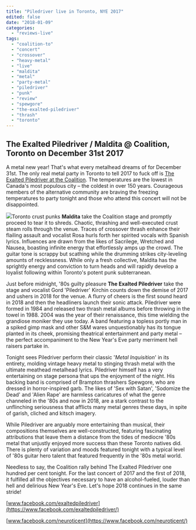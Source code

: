 ```yaml
---
title: "Piledriver live in Toronto, NYE 2017"
edited: false
date: "2018-01-09"
categories:
  - "reviews-live"
tags:
  - "coalition-to"
  - "concert"
  - "crossover"
  - "heavy-metal"
  - "live"
  - "maldita"
  - "metal"
  - "party-metal"
  - "piledriver"
  - "punk"
  - "review"
  - "spewgore"
  - "the-exalted-piledriver"
  - "thrash"
  - "toronto"
---
```


## The Exalted Piledriver / Maldita @ Coalition, Toronto on December 31st 2017

A metal new year! That's what every metalhead dreams of for December 31st. The only real metal party in Toronto to tell 2017 to fuck off is [The Exalted Piledriver at the Coalition](https://www.facebook.com/events/509643469422230/). The temperatures are the lowest in Canada's most populous city – the coldest in over 150 years. Courageous members of the alternative community are braving the freezing temperatures to party tonight and those who attend this concert will not be disappointed.

![](https://hellbound.ca/wp-content/uploads/2018/01/Piledriver-live-NYE-2017-222x300.jpg)Toronto crust punks **Maldita** take the Coalition stage and promptly proceed to tear it to shreds. Chaotic, thrashing and well-executed crust steam rolls through the venue. Traces of crossover thrash enhance their flailing assault and vocalist Rosa hurls forth her spirited vocals with Spanish lyrics. Influences are drawn from the likes of Sacrilege, Wretched and Nausea, boasting infinite energy that effortlessly amps up the crowd. The guitar tone is scrappy but scathing while the drumming strikes city-leveling amounts of recklessness. While only a fresh collective, Maldita has the sprightly energy and conviction to turn heads and will rapidly develop a loyalist following within Toronto's potent punk subterranean.

Just before midnight, '80s guilty pleasure **The Exalted Piledriver** take the stage and vocalist Gord 'Piledriver' Kirchin counts down the demise of 2017 and ushers in 2018 for the venue. A flurry of cheers is the first sound heard in 2018 and then the headliners launch their sonic attack. Piledriver were formed in 1984 and released two thrash metal albums before throwing in the towel in 1988. 2004 was the year of their renaissance, this time wielding the grandiose moniker they use today. A band featuring a topless portly man in a spiked gimp mask and other S&M wares unquestionably has its tongue planted in its cheek, promising theatrical entertainment and party metal – the perfect accompaniment to the New Year's Eve party merriment hell raisers partake in.

Tonight sees Piledriver perform their classic '_Metal Inquisition_' in its entirety, molding vintage heavy metal to stinging thrash metal with the ultimate meathead metalhead lyrics. Piledriver himself has a very entertaining on stage persona that ups the enjoyment of the night. His backing band is comprised of Brampton thrashers Spewgore, who are dressed in horror-inspired garb. The likes of 'Sex with Satan', 'Sodomize the Dead' and 'Alien Rape' are harmless caricatures of what the genre channeled in the '80s and now in 2018, are a stark contrast to the unflinching seriousness that afflicts many metal genres these days, in spite of garish, cliched and kitsch imagery.

While Piledriver are arguably more entertaining than musical, their compositions themselves are well-constructed, featuring fascinating attributions that leave them a distance from the tides of mediocre '80s metal that unjustly enjoyed more success than these Toronto natives did. There is plenty of variation and moods featured tonight with a typical level of '80s guitar hero talent that featured frequently in the '80s metal world.

Needless to say, the Coalition rally behind The Exalted Piledriver one hundred per cent tonight. For the last concert of 2017 and the first of 2018, it fulfilled all the objectives necessary to have an alcohol-fueled, louder than hell and delirious New Year's Eve. Let's hope 2018 continues in the same stride!

[www.facebook.com/exaltedpiledriver](https://www.facebook.com/exaltedpiledriver/)

[www.facebook.com/neuroticent](https://www.facebook.com/neuroticent/)
